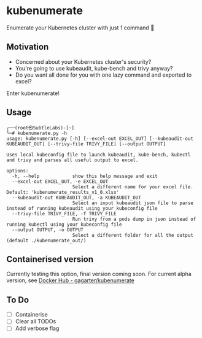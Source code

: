 # kubenumerate

Enumerate your Kubernetes cluster with just 1 command :eyes:

## Motivation

- Concerned about your Kubernetes cluster's security?  
- You're going to use kubeaudit, kube-bench and trivy anyway?
- Do you want all done for you with one lazy command and exported to excel?

Enter kubenumerate!

## Usage

    ┌──(root㉿SubtleLabs)-[~]
    └─# kubenumerate.py -h
    usage: kubenumerate.py [-h] [--excel-out EXCEL_OUT] [--kubeaudit-out KUBEAUDIT_OUT] [--trivy-file TRIVY_FILE] [--output OUTPUT]
    
    Uses local kubeconfig file to launch kubeaudit, kube-bench, kubectl and trivy and parses all useful output to excel.
    
    options:
      -h, --help            show this help message and exit
      --excel-out EXCEL_OUT, -e EXCEL_OUT
                            Select a different name for your excel file. Default: 'kubenumerate_results_v1_0.xlsx'
      --kubeaudit-out KUBEAUDIT_OUT, -a KUBEAUDIT_OUT
                            Select an input kubeaudit json file to parse instead of running kubeaudit using your kubeconfig file
      --trivy-file TRIVY_FILE, -f TRIVY_FILE
                            Run trivy from a pods dump in json instead of running kubectl using your kubeconfig file
      --output OUTPUT, -o OUTPUT
                            Select a different folder for all the output (default ./kubenumerate_out/)

## Containerised version

Currently testing this option, final version coming soon. For current alpha version, see [Docker Hub - gagarter/kubenumerate](https://hub.docker.com/repository/docker/gagarter/kubenumerate/general)


## To Do

- [ ] Containerise
- [ ] Clear all TODOs
- [ ] Add verbose flag
